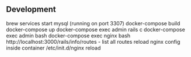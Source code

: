 ## Development
brew services start mysql (running on port 3307)
docker-compose build
docker-compose up
docker-compose exec admin rails c
docker-compose exec admin bash
docker-compose exec nginx bash
http://localhost:3000/rails/info/routes - list all routes
reload nginx config inside container /etc/init.d/nginx reload
